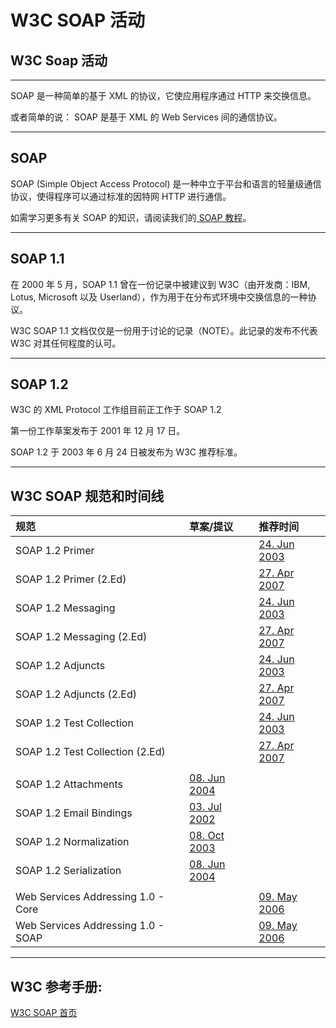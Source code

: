 # W3C SOAP 活动

## W3C Soap 活动

------

SOAP 是一种简单的基于 XML 的协议，它使应用程序通过 HTTP 来交换信息。

或者简单的说： SOAP 是基于 XML 的 Web Services 间的通信协议。

------

## SOAP

SOAP (Simple Object Access Protocol) 是一种中立于平台和语言的轻量级通信协议，使得程序可以通过标准的因特网 HTTP 进行通信。

如需学习更多有关 SOAP 的知识，请阅读我们的[ SOAP 教程](https://www.w3cschool.cn/soap/soap-soap-tutorialsqyu1t5k.html)。

------

## SOAP 1.1

在 2000 年 5 月，SOAP 1.1 曾在一份记录中被建议到 W3C（由开发商：IBM, Lotus, Microsoft 以及 Userland），作为用于在分布式环境中交换信息的一种协议。

W3C SOAP 1.1 文档仅仅是一份用于讨论的记录（NOTE）。此记录的发布不代表 W3C 对其任何程度的认可。

------

## SOAP 1.2

W3C 的 XML Protocol 工作组目前正工作于 SOAP 1.2

第一份工作草案发布于 2001 年 12 月 17 日。

SOAP 1.2 于 2003 年 6 月 24 日被发布为 W3C 推荐标准。

------

## W3C SOAP 规范和时间线

| 规范                               | 草案/提议                                            | 推荐时间                                                     |
| :--------------------------------- | :--------------------------------------------------- | :----------------------------------------------------------- |
| SOAP 1.2 Primer                    |                                                      | [24. Jun 2003](https://www.w3.org/TR/2003/REC-soap12-part0-20030624/) |
| SOAP 1.2 Primer (2.Ed)             |                                                      | [27. Apr 2007](https://www.w3.org/TR/soap12-part0/)          |
| SOAP 1.2 Messaging                 |                                                      | [24. Jun 2003](https://www.w3.org/TR/2003/REC-soap12-part1-20030624/) |
| SOAP 1.2 Messaging (2.Ed)          |                                                      | [27. Apr 2007](https://www.w3.org/TR/soap12-part1/)          |
| SOAP 1.2 Adjuncts                  |                                                      | [24. Jun 2003](https://www.w3.org/TR/2003/REC-soap12-part2-20030624/) |
| SOAP 1.2 Adjuncts (2.Ed)           |                                                      | [27. Apr 2007](https://www.w3.org/TR/soap12-part2/)          |
| SOAP 1.2 Test Collection           |                                                      | [24. Jun 2003](https://www.w3.org/TR/2003/REC-soap12-testcollection-20030624/) |
| SOAP 1.2 Test Collection (2.Ed)    |                                                      | [27. Apr 2007](https://www.w3.org/TR/soap12-testcollection/) |
|                                    |                                                      |                                                              |
| SOAP 1.2 Attachments               | [08. Jun 2004](https://www.w3.org/TR/soap12-af/)     |                                                              |
| SOAP 1.2 Email Bindings            | [03. Jul 2002](https://www.w3.org/TR/soap12-email)   |                                                              |
| SOAP 1.2 Normalization             | [08. Oct 2003](https://www.w3.org/TR/soap12-n11n/)   |                                                              |
| SOAP 1.2 Serialization             | [08. Jun 2004](https://www.w3.org/TR/soap12-os-ucr/) |                                                              |
|                                    |                                                      |                                                              |
| Web Services Addressing 1.0 - Core |                                                      | [09. May 2006](https://www.w3.org/TR/ws-addr-core/)          |
| Web Services Addressing 1.0 - SOAP |                                                      | [09. May 2006](https://www.w3.org/TR/ws-addr-soap/)          |



------

## W3C 参考手册:

[W3C SOAP 首页](https://www.w3.org/2000/xp/Group/)